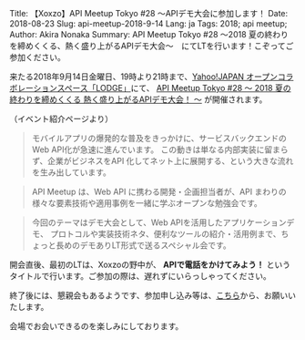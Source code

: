 Title: 【Xoxzo】API Meetup Tokyo #28 〜APIデモ大会に参加します！
Date: 2018-08-23
Slug: api-meetup-2018-9-14
Lang: ja
Tags: 2018; api meetup; 
Author: Akira Nonaka
Summary: API Meetup Tokyo #28 〜2018 夏の終わりを締めくくる、熱く盛り上がるAPIデモ大会〜　にてLTを行います！こぞってご参加ください。

来たる2018年9月14日金曜日、19時より21時まで、[Yahoo!JAPAN オープンコラボレーションスペース「LODGE」](https://lodge.yahoo.co.jp/)にて、
[API Meetup Tokyo #28 ～ 2018 夏の終わりを締めくくる 熱く盛り上がるAPIデモ大会！ ～](https://api-meetup.doorkeeper.jp/events/78821)
が開催されます。

（イベント紹介ページより）
>モバイルアプリの爆発的な普及をきっかけに、サービスバックエンドの Web API化が急速に進んでいます。 
>この動きは単なる内部実装に留まらず、企業がビジネスをAPI 化してネット上に展開する、という大きな流れを生み出しています。

>API Meetup は、Web API に携わる開発・企画担当者が、API まわりの様々な要素技術や適用事例を一緒に学ぶオープンな勉強会です。

>今回のテーマはデモ大会として、Web APIを活用したアプリケーションデモ、
>プロトコルや実装技術ネタ、便利なツールの紹介・活用例まで、ちょっと長めのデモありLT形式で送るスペシャル会です。

開会直後、最初のLTは、Xoxzoの野中が、 **APIで電話をかけてみよう！** というタイトルで行います。ご参加の際は、遅れずにいらっしゃってください。

終了後には、懇親会もあるようです、参加申し込み等は、[こちら](https://api-meetup.doorkeeper.jp/events/78821)から、お願いいたします。

会場でお会いできるのを楽しみにしております。
